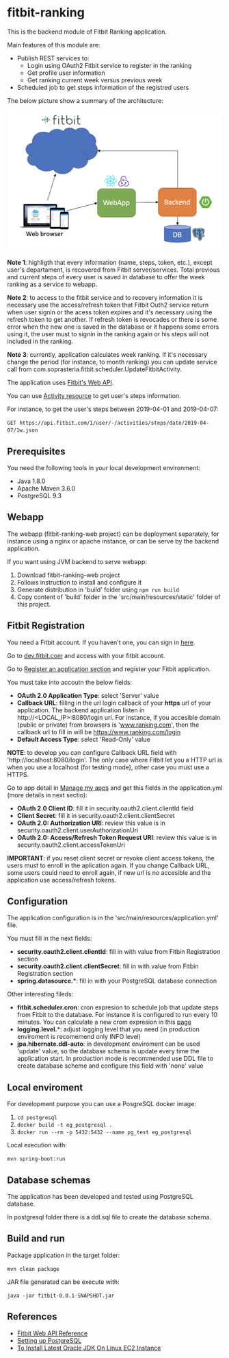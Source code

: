 # fitbit-ranking

This is the backend module of Fitbit Ranking application.

Main features of this module are:

- Publish REST services to:
    - Login using OAuth2 Fitbit service to register in the ranking
    - Get profile user information
    - Get ranking current week versus previous week
- Scheduled job to get steps information of the registred users
    
The below picture show a summary of the architecture:
     
![Architecture diagram](/diagrams/architecture.png?raw=true "Architecture diagram")

**Note 1**: highligth that every information (name, steps, token, etc.), except user's departament, is recovered from Fitbit server/services. Total previous and current steps of every user is saved in database to offer the week ranking as a service to webapp.

**Note 2**: to access to the fitbit service and to recovery information it is necessary use the access/refresh token that Fitbit Outh2 service return when user signin or the acess token expires and it's necessary using the refresh token to get another. If refresh token is revocades or there is some error when the new one is saved in the database or it happens some errors using it, the user must to signin in the ranking again or his steps will not included in the ranking.

**Note 3**: currently, application calculates week ranking. If it's necessary change the period (for instance, to month ranking) you can update service call from com.soprasteria.fitbit.scheduler.UpdateFitbitActivity.

The application uses [Fitbit's Web API](https://dev.fitbit.com/build/reference/web-api/).

You can use [Activity resource](https://dev.fitbit.com/build/reference/web-api/activity/) to get user's steps information.

For instance, to get the user's steps between 2019-04-01 and 2019-04-07:

``GET https://api.fitbit.com/1/user/-/activities/steps/date/2019-04-07/1w.json``

## Prerequisites

You need the following tools in your local development environment:

- Java 1.8.0
- Apache Maven 3.6.0
- PostgreSQL 9.3

## Webapp

The webapp (fitbit-ranking-web project) can be deployment separately, for instance using a nginx or apache instance, or can be serve by the backend application.

If you want using JVM backend to serve webapp:
 
1. Download fitbit-ranking-web project
2. Follows instruction to install and configure it
3. Generate distribution in 'build' folder using ``npm run build ``
4. Copy content of 'build' folder in the 'src/main/resources/static' folder of this project. 

## Fitbit Registration

You need a Fitbit account. If you haven't one, you can sign in [here](https://www.fitbit.com/signup).

Go to [dev.fitbit.com](https://dev.fitbit.com/login) and access with your fitbit account.

Go to [Register an application section](https://dev.fitbit.com/apps/new) and register your Fitbit application.

You must take into accoutn the below fields:
- **OAuth 2.0 Application Type**: select 'Server' value
- **Callback URL**: filling in the url login callback of your **https** url of your application. The backend application listen in http://<LOCAL_IP>:8080/login url. For instance, if you accesible domain (public or private) from browsers is 'www.ranking.com', then the callback url to fill in will be https://www.ranking.com/login
- **Default Access Type**: select 'Read-Only' value 

**NOTE**: to develop you can configure Callback URL field with 'http://localhost:8080/login'. The only case where Fitbit let you a HTTP url is when you use a localhost (for testing mode), other case you must use a HTTPS.

Go to app detail in [Manage my apps](https://dev.fitbit.com/apps) and get this fields in the application.yml (more details in next sectio):
- **OAuth 2.0 Client ID**: fill it in security.oauth2.client.clientId field
- **Client Secret**: fill it in security.oauth2.client.clientSecret
- **OAuth 2.0: Authorization URI**: review this value is in security.oauth2.client.userAuthorizationUri
- **OAuth 2.0: Access/Refresh Token Request URI**: review this value is in security.oauth2.client.accessTokenUri

**IMPORTANT**: if you reset client secret or revoke client access tokens, the users must to enroll in the aplication again. If you change Callback URL, some users could need to enroll again, if new url is no accesible and the application use access/refresh tokens. 

## Configuration

The application configuration is in the 'src/main/resources/application.yml' file.

You must fill in the next fields:

- **security.oauth2.client.clientId**: fill in with value from Fitbin Registration section
- **security.oauth2.client.clientSecret**: fill in with value from Fitbin Registration section
- **spring.datasource.***: fill in with your PostgreSQL database connection

Other interesting fileds:

- **fitbit.scheduler.cron**: cron expresion to schedule job that update steps from Fitbit to the database. For instance it is configured to run every 10 minutes. You can calculate a new crom expresion in this [page](https://www.freeformatter.com/cron-expression-generator-quartz.html)
- **logging.level.***: adjust logging level that you need (in production enviroment is recomemend only INFO level)
- **jpa.hibernate.ddl-auto**: in development enviroment can be used 'update' value, so the database schema is update every time the application start. In production mode is recommended use DDL file to create database scheme and configure this field with 'none' value

## Local enviroment

For development purpose you can use a PosgreSQL docker image:
1. ``cd postgresql``
2. ``docker build -t eg_postgresql .``
3. ``docker run --rm -p 5432:5432 --name pg_test eg_postgresql``

Local execution with:

``mvn spring-boot:run``

## Database schemas

The application has been developed and tested using PostgreSQL database.

In postgresql folder there is a ddl.sql file to create the database schema.

## Build and run

Package application in the target folder:

``mvn clean package``

JAR file generated can be execute with:

``java -jar fitbit-0.0.1-SNAPSHOT.jar``

## References

- [Fitbit Web API Reference](https://dev.fitbit.com/build/reference/web-api/)
- [Setting up PostgreSQL](https://github.com/snowplow/snowplow/wiki/Setting-up-PostgreSQL)
- [To Install Latest Oracle JDK On Linux EC2 Instance ](https://blog.knoldus.com/installing-latest-oracle-jdk-on-linux-ec2-instance-centos/)
